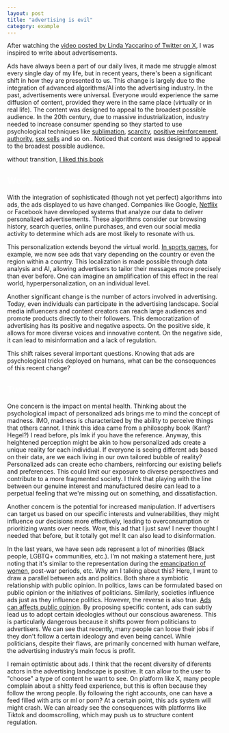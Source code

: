 ```yaml
---
layout: post
title: "advertising is evil"
category: example
---
```



After watching the [video posted by Linda Yaccarino of Twitter on X](https://x.com/lindayaX/status/1820838625245880634), I was inspired to write about advertisements.

Ads have always been a part of our daily lives, it made me struggle almost every single day of my life, but in recent years, there's been a significant shift in how they are presented to us. This change is largely due to the integration of advanced algorithms/AI into the advertising industry.
In the past, advertisements were universal. Everyone would experience the same diffusion of content, provided they were in the same place (virtually or in real life). The content was designed to appeal to the broadest possible audience. 
In the 20th century, due to massive industrialization, industry needed to increase consumer spending so they started to use psychological techniques like [sublimation](https://en.wikipedia.org/wiki/Sublimation_(psychology)), [scarcity](https://convertica.org/the-power-of-scarcity-marketing/#:~:text=The%20Scarcity%20Principle%20is%20a%20marketing%20tactic%20that%20capitalizes%20on,a%20product%20in%20the%20market.), [positive reinforcement](https://www.usherettetrays.com/using-conditioning-and-positive-reinforcement-to-help-build-your-brand/#:~:text=Positive%20reinforcement%20is%20all%20about,their%20loyalty%20to%20your%20brand.), [authority](https://www.openpr.com/wiki/authority-marketing), [sex sells](https://en.wikipedia.org/wiki/Sex_in_advertising) and so on.. Noticed that content was designed to appeal to the broadest possible audience. 

without transition, [I liked this book](https://www.amazon.com/9-99-Novel-Frederic-Beigbeder/dp/0330490079)


## <span style="color: white;">Wow ads changed </span>
With the integration of sophisticated (though not yet perfect) algorithms into ads, the ads displayed to us have changed. Companies like Google, [Netflix](https://www.youtube.com/watch?v=ZspR5PZemcs) or Facebook have developed systems that analyze our data to deliver personalized advertisements. These algorithms consider our browsing history, search queries, online purchases, and even our social media activity to determine which ads are most likely to resonate with us.

This personalization extends beyond the virtual world. [In sports games](https://medium.com/@matesanz.cuadrado/revolutionizing-sports-advertisement-with-generative-ai-2bd1c1134c6e), for example, we now see ads that vary depending on the country or even the region within a country. This localization is made possible through data analysis and AI, allowing advertisers to tailor their messages more precisely than ever before. One can imagine an amplification of this effect in the real world, hyperpersonalization, on an individual level.

Another significant change is the number of actors involved in advertising. Today, even individuals can participate in the advertising landscape. Social media influencers and content creators can reach large audiences and promote products directly to their followers. This democratization of advertising has its positive and negative aspects. On the positive side, it allows for more diverse voices and innovative content. On the negative side, it can lead to misinformation and a lack of regulation.

This shift raises several important questions. Knowing that ads are psychological tricks deployed on humans, what can be the consequences of this recent change?


## <span style="color: white;">Two main problems </span>
One concern is the impact on mental health. Thinking about the psychological impact of personalized ads brings me to mind the concept of madness. IMO, madness is characterized by the ability to perceive things that others cannot. I think this idea came from a philosophy book (Kant? Hegel?) I read before, pls lmk if you have the reference. 
Anyway, this heightened perception might be akin to how personalized ads create a unique reality for each individual. If everyone is seeing different ads based on their data, are we each living in our own tailored bubble of reality? Personalized ads can create echo chambers, reinforcing our existing beliefs and preferences. This could limit our exposure to diverse perspectives and contribute to a more fragmented society. I think that playing with the line between our genuine interest and manufactured desire can lead to a perpetual feeling that we're missing out on something, and dissatisfaction. 

Another concern is the potential for increased manipulation. If advertisers can target us based on our specific interests and vulnerabilities, they might influence our decisions more effectively, leading to overconsumption or prioritizing wants over needs. Wow, this ad that I just saw! I never thought I needed that before, but it totally got me!
It can also lead to disinformation.

In the last years, we have seen ads represent a lot of minorities (Black people, LGBTQ+ communities, etc.). I'm not making a statement here, just noting that it's similar to the representation during the [emancipation of women](https://sites.duke.edu/womenandadvertising/exhibits/women-in-advertising/from-housewife-to-superwoman-the-evolution-of-advertising-to-women/), post-war periods, etc.
Why am I talking about this? Here, I want to draw a parallel between ads and politics. Both share a symbiotic relationship with public opinion. In politics, laws can be formulated based on public opinion or the initiatives of politicians. Similarly, societies influence ads just as they influence politics. However, the reverse is also true. [Ads can affects public opinion](https://blog.hubspot.com/marketing/womens-razors-marketing). By proposing specific content, ads can subtly lead us to adopt certain ideologies without our conscious awareness. This is particularly dangerous because it shifts power from politicians to advertisers. We can see that recently, many people can loose their jobs if they don't follow a certain ideology and even being cancel. While politicians, despite their flaws, are primarily concerned with human welfare, the advertising industry’s main focus is profit.


I remain optimistic about ads. I think that the recent diversity of diferents actors in the advertising landscape is positive. It can allow to the user to "choose" a type of content he want to see. On platform like X, many people complain about a shitty feed experience, but this is often because they follow the wrong people. By following the right accounts, one can have a feed filled with arts or ml or porn? 
At a certain point, this ads system will might crash. We can already see the consequences with platforms like Tiktok and doomscrolling, which may push us to structure content regulation.
